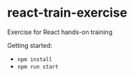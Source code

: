 # react-train-exercise
Exercise for React hands-on training

Getting started:
- `npm install`
- `npm run start`
